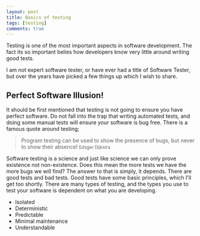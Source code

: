 ```yaml
---
layout: post
title: Basics of testing
tags: [testing]
comments: true
---
```


Testing is one of the most important aspects in software development. The fact its so important belies how developers know very little around writing good tests.

I am not expert software tester, or have ever had a title of Software Tester, but over the years have picked a few things up which I wish to share.

## Perfect Software Illusion!

It should be first mentioned that testing is not going to ensure you have perfect software. Do not fall into the trap that writing automated tests, and doing some manual tests will ensure your software is bug free. There is a famous quote around testing;

> Program testing can be used to show the presence of bugs, but never to show their absence!
> <small>Edsger Dijkstra</small>

Software testing is a science and just like science we can only prove existence not non-existence. Does this mean the more tests we have the more bugs we will find? The answer to that is simply, it depends. There are good tests and bad tests. Good tests have some basic principles, which I'll get too shortly. There are many types of testing, and the types you use to test your software is dependent on what you are developing.

- Isolated
- Deterministic
- Predictable
- Minimal maintenance
- Understandable
